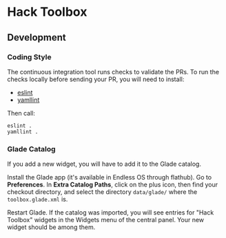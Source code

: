 Hack Toolbox
============

## Development

### Coding Style

The continuous integration tool runs checks to validate the PRs. To
run the checks locally before sending your PR, you will need to
install:

- [eslint](https://github.com/eslint/eslint)
- [yamllint](https://github.com/adrienverge/yamllint)

Then call:

``` shell
eslint .
yamllint .
```

### Glade Catalog

If you add a new widget, you will have to add it to the Glade catalog.

Install the Glade app (it's available in Endless OS through
flathub). Go to **Preferences**. In **Extra Catalog Paths**, click on
the plus icon, then find your checkout directory, and select the
directory `data/glade/` where the `toolbox.glade.xml` is.

Restart Glade. If the catalog was imported, you will see entries for
"Hack Toolbox" widgets in the Widgets menu of the central panel. Your
new widget should be among them.
